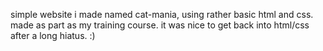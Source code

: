 simple website i made named cat-mania, using rather basic html and css. made as part as my training course. it was nice to get back into html/css after a long hiatus. :)
